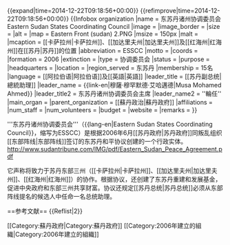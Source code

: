 {{expand|time=2014-12-22T09:18:56+00:00}}
{{refimprove|time=2014-12-22T09:18:56+00:00}}
{{Infobox organization
|name         = 东苏丹诸州协调委员会<br>Eastern Sudan States Coordinating Council
|image        = 
|image_border =
|size         =
|alt          =
|map          = Eastern Front (sudan) 2.PNG
|msize        = 150px
|malt         = 
|mcaption     = [[卡萨拉州|卡萨拉州]]、[[加达里夫州|加达里夫州]]及[[红海州|红海州]]在[[苏丹|苏丹]]的位置
|abbreviation = ESSCC
|motto        =
|coords       = 
|formation    = 2006
|extinction   = 
|type         = 协调委员会
|status       = 
|purpose      = 
|headquarters = 
|location     = 
|region_served = 东苏丹
|membership   = 15名
|language     = [[阿拉伯语|阿拉伯语]]及[[英語|英語]]
|leader_title = [[苏丹副总统|總統助理]]
|leader_name  = {{link-en|穆薩·穆罕默德·艾哈邁德|Musa Mohamed Ahmed}}
|leader_title2 = 东苏丹诸州协调委员会主席
|leader_name2  = ''輪任''
|main_organ   = 
|parent_organization = [[蘇丹政治|蘇丹政府]]
|affiliations =
|num_staff    = 
|num_volunteers =
|budget       =
|website      = 
|remarks      =
}}

'''东苏丹诸州协调委员会'''（{{lang-en|Eastern Sudan States Coordinating Council}}，缩写为ESSCC）是根据2006年6月[[苏丹政府|苏丹政府]]同叛乱组织[[东部阵线|东部阵线]]签订的东苏丹和平协议创建的一个行政实体。<ref>http://www.sudantribune.com/IMG/pdf/Eastern_Sudan_Peace_Agreement.pdf</ref>

它声称将致力于苏丹东部三州（[[卡萨拉州|卡萨拉州]]、[[加达里夫州|加达里夫州]]、[[红海州|红海州]]）的协作。根据协议，还创建了东苏丹重建和发展基金，促进中央政府和东部三州共享财富。协议还规定[[苏丹总统|苏丹总统]]必须从东部阵线提名的候选人中任命一名总统助理。 

==参考文献==
{{Reflist|2}}

[[Category:蘇丹政府|Category:蘇丹政府]]
[[Category:2006年建立的組織|Category:2006年建立的組織]]